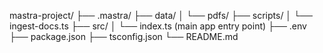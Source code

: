 mastra-project/
├── .mastra/
├── data/
│   └── pdfs/
├── scripts/
│   └── ingest-docs.ts
├── src/
│   └── index.ts (main app entry point)
├── .env
├── package.json
├── tsconfig.json
└── README.md
